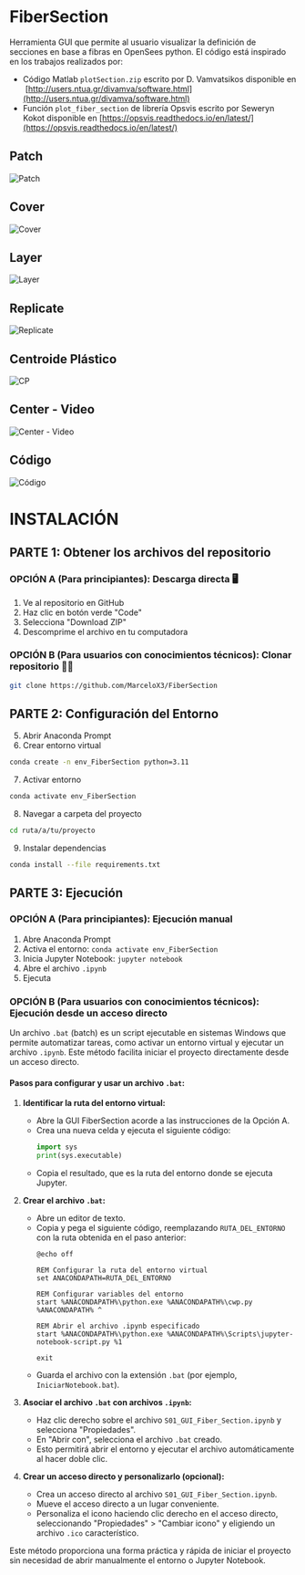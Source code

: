 # FiberSection
Herramienta GUI que permite al usuario visualizar la definición de secciones en base a fibras en OpenSees python. El código está inspirado en los trabajos realizados por: 
- Código Matlab `plotSection.zip` escrito por D. Vamvatsikos disponible en  [http://users.ntua.gr/divamva/software.html](http://users.ntua.gr/divamva/software.html)
- Función `plot_fiber_section` de librería Opsvis escrito por Seweryn Kokot disponible en [https://opsvis.readthedocs.io/en/latest/](https://opsvis.readthedocs.io/en/latest/)

## Patch
![Patch](assets/01.gif)
## Cover
![Cover](assets/02.gif)
## Layer
![Layer](assets/03.gif)
## Replicate
![Replicate](assets/04.gif)
## Centroide Plástico
![CP](assets/05.gif)
## Center - Video
![Center - Video](assets/06.gif)
## Código
![Código](assets/07.gif)

# INSTALACIÓN

## PARTE 1: Obtener los archivos del repositorio

### OPCIÓN A (Para principiantes): Descarga directa 🖥️
1. Ve al repositorio en GitHub
2. Haz clic en botón verde "Code"
3. Selecciona "Download ZIP"
4. Descomprime el archivo en tu computadora

### OPCIÓN B (Para usuarios con conocimientos técnicos): Clonar repositorio 👨‍💻
```bash
git clone https://github.com/MarceloX3/FiberSection
```

## PARTE 2: Configuración del Entorno
5. Abrir Anaconda Prompt
6. Crear entorno virtual
```bash
conda create -n env_FiberSection python=3.11
```
7. Activar entorno
```bash
conda activate env_FiberSection
```
8. Navegar a carpeta del proyecto
```bash
cd ruta/a/tu/proyecto
```
9. Instalar dependencias
```bash
conda install --file requirements.txt
```

## PARTE 3: Ejecución

### OPCIÓN A (Para principiantes): Ejecución manual
1. Abre Anaconda Prompt
2. Activa el entorno: `conda activate env_FiberSection`
3. Inicia Jupyter Notebook: `jupyter notebook`
4. Abre el archivo `.ipynb`
5. Ejecuta

### OPCIÓN B (Para usuarios con conocimientos técnicos): Ejecución desde un acceso directo

Un archivo `.bat` (batch) es un script ejecutable en sistemas Windows que permite automatizar tareas, como activar un entorno virtual y ejecutar un archivo `.ipynb`. Este método facilita iniciar el proyecto directamente desde un acceso directo.

#### Pasos para configurar y usar un archivo `.bat`:

1. **Identificar la ruta del entorno virtual:**
   - Abre la GUI FiberSection acorde a las instrucciones de la Opción A.
   - Crea una nueva celda y ejecuta el siguiente código:
     ```python
     import sys
     print(sys.executable)
     ```
   - Copia el resultado, que es la ruta del entorno donde se ejecuta Jupyter.

2. **Crear el archivo `.bat`:**
   - Abre un editor de texto.
   - Copia y pega el siguiente código, reemplazando `RUTA_DEL_ENTORNO` con la ruta obtenida en el paso anterior:
     ```batch
     @echo off

     REM Configurar la ruta del entorno virtual
     set ANACONDAPATH=RUTA_DEL_ENTORNO

     REM Configurar variables del entorno
     start %ANACONDAPATH%\python.exe %ANACONDAPATH%\cwp.py %ANACONDAPATH% ^

     REM Abrir el archivo .ipynb especificado
     start %ANACONDAPATH%\python.exe %ANACONDAPATH%\Scripts\jupyter-notebook-script.py %1

     exit
     ```
   - Guarda el archivo con la extensión `.bat` (por ejemplo, `IniciarNotebook.bat`).

3. **Asociar el archivo `.bat` con archivos `.ipynb`:**
   - Haz clic derecho sobre el archivo `S01_GUI_Fiber_Section.ipynb` y selecciona "Propiedades".
   - En "Abrir con", selecciona el archivo `.bat` creado.
   - Esto permitirá abrir el entorno y ejecutar el archivo automáticamente al hacer doble clic.

4. **Crear un acceso directo y personalizarlo (opcional):**
   - Crea un acceso directo al archivo `S01_GUI_Fiber_Section.ipynb`.
   - Mueve el acceso directo a un lugar conveniente.
   - Personaliza el icono haciendo clic derecho en el acceso directo, seleccionando "Propiedades" > "Cambiar icono" y eligiendo un archivo `.ico` característico.

Este método proporciona una forma práctica y rápida de iniciar el proyecto sin necesidad de abrir manualmente el entorno o Jupyter Notebook.
